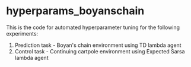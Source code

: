 # hyperparams_boyanschain

This is the code for automated hyperparameter tuning for the following experiments:
1) Prediction task - Boyan's chain environment using TD lambda agent
2) Control task - Continuing cartpole environment using Expected Sarsa lambda agent

